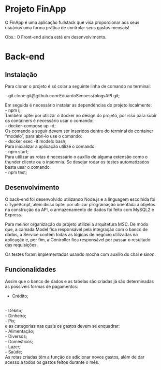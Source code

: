 <h1>Projeto FinApp</h1>

O FinApp é uma aplicação fullstack que visa proporcionar aos seus usuários uma forma prática de controlar seus gastos mensais!

Obs.: O Front-end ainda está em desenvolvimento.

<h1>Back-end</h1>

<h2>Instalação</h2>

Para clonar o projeto é só colar a seguinte linha de comando no terminal:
<p>- git clone git@github.com:EduardoSimoess/blogsAPI.git;</p>
Em seguida é necessário instalar as dependências do projeto localmente:
<br>
- npm i;
<br>
Também optei por utilizar o docker no design do projeto, por isso para subir os containers é necessário usar o comando:
<br>
- docker-compose up -d;
<br>
Os comando a seguir devem ser inseridos dentro do terminal do container “modelo”, para abri-lo use o comando:
<br>
- docker exec -it modelo bash;
<br>
Para inicializar a aplicação utilize o comando:
<br>
- npm start;
<br>
Para utilizar as rotas é necessário o auxílio de alguma extensão como o thunder cliente ou o insomnia.
Se desejar rodar os testes automatizados basta usar o comando:
<br>
- npm test;

<h2>Desenvolvimento</h2>

O back-end foi desenvolvido utilizando Node.js e a linguagem escolhida foi o TypeScript, além disso optei por utilizar programação orientada a objetos na construção da API, o armazenamento de dados foi feito com MySQL2 e Express.

Para melhor organização do projeto utilizei a arquitetura MSC. De modo que, a camada Model fica responsável pela integração com o banco de dados, a Service contém todas as lógicas de negócio utilizadas na aplicação e, por fim, a Controller fica responsável por passar o resultado das requisições.

Os testes foram implementados usando mocha com auxílio do chai e sinon.

<h2>Funcionalidades</h2>

Assim que o banco de dados e as tabelas são criadas já são determinadas as possíveis formas de pagamentos:
<br>
- Crédito;
<br>
- Débito;
<br>
- Dinheiro;
<br>
- Pix;
<br>
e as categorias nas quais os gastos devem se enquadrar:
<br>
- Alimentação;
<br>
- Diversos;
<br>
- Domésticos;
<br>
- Lazer;
<br>
- Saúde;
<br>
As rotas criadas têm a função de adicionar novos gastos, além de dar acesso a todos os gastos feitos durante o mês. 
